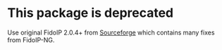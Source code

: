 # This package is deprecated

Use original FidoIP 2.0.4+ from [Sourceforge](https://sourceforge.net/projects/fidoip/)
which contains many fixes from FidoIP-NG.
